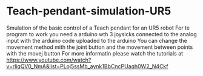 # Teach-pendant-simulation-UR5
Smulation of the basic control of a Teach pendant for an UR5 robot
For te program to work you need a arduino wth 3 joysicks connected to the analog input with the arduino code uploaded to the arduino
You can change the movement method mith the joint button and the movement between points with the movej button
For more informatin please watch the tutorials at
https://www.youtube.com/watch?v=rliqQV0_NmA&list=PLoj5ssMb_aynk1BbCncPUaqh0W2_N4Ckf
